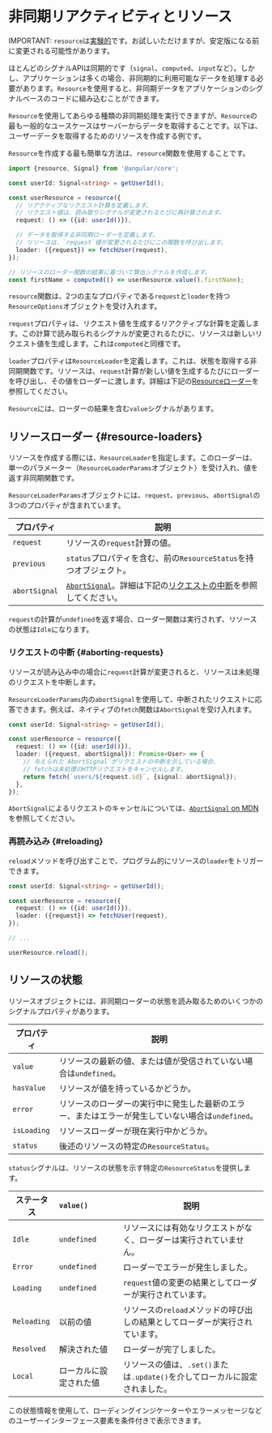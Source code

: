 # 非同期リアクティビティとリソース

IMPORTANT: `resource`は[実験的](reference/releases#experimental)です。お試しいただけますが、安定版になる前に変更される可能性があります。

ほとんどのシグナルAPIは同期的です（`signal`、`computed`、`input`など）。しかし、アプリケーションは多くの場合、非同期的に利用可能なデータを処理する必要があります。`Resource`を使用すると、非同期データをアプリケーションのシグナルベースのコードに組み込むことができます。

`Resource`を使用してあらゆる種類の非同期処理を実行できますが、`Resource`の最も一般的なユースケースはサーバーからデータを取得することです。以下は、ユーザーデータを取得するためのリソースを作成する例です。

`Resource`を作成する最も簡単な方法は、`resource`関数を使用することです。

```typescript
import {resource, Signal} from '@angular/core';

const userId: Signal<string> = getUserId();

const userResource = resource({
  // リアクティブなリクエスト計算を定義します。
  // リクエスト値は、読み取りシグナルが変更されるたびに再計算されます。
  request: () => ({id: userId()}),

  // データを取得する非同期ローダーを定義します。
  // リソースは、`request`値が変更されるたびにこの関数を呼び出します。
  loader: ({request}) => fetchUser(request),
});

// リソースのローダー関数の結果に基づいて算出シグナルを作成します。
const firstName = computed(() => userResource.value().firstName);
```

`resource`関数は、2つの主なプロパティである`request`と`loader`を持つ`ResourceOptions`オブジェクトを受け入れます。

`request`プロパティは、リクエスト値を生成するリアクティブな計算を定義します。この計算で読み取られるシグナルが変更されるたびに、リソースは新しいリクエスト値を生成します。これは`computed`と同様です。

`loader`プロパティは`ResourceLoader`を定義します。これは、状態を取得する非同期関数です。リソースは、`request`計算が新しい値を生成するたびにローダーを呼び出し、その値をローダーに渡します。詳細は下記の[Resourceローダー](#resource-loaders)を参照してください。

`Resource`には、ローダーの結果を含む`value`シグナルがあります。

## リソースローダー {#resource-loaders}

リソースを作成する際には、`ResourceLoader`を指定します。このローダーは、単一のパラメーター（`ResourceLoaderParams`オブジェクト）を受け入れ、値を返す非同期関数です。

`ResourceLoaderParams`オブジェクトには、`request`、`previous`、`abortSignal`の3つのプロパティが含まれています。

| プロパティ      | 説明                                                                                                                                      |
| ------------- | ------------------------------------------------------------------------------------------------------------------------------------------------ |
| `request`     | リソースの`request`計算の値。                                                                                               |
| `previous`    | `status`プロパティを含む、前の`ResourceStatus`を持つオブジェクト。                                                                    |
| `abortSignal` | [`AbortSignal`](https://developer.mozilla.org/en-US/docs/Web/API/AbortSignal)。詳細は下記の[リクエストの中断](#aborting-requests)を参照してください。 |


`request`の計算が`undefined`を返す場合、ローダー関数は実行されず、リソースの状態は`Idle`になります。

### リクエストの中断 {#aborting-requests}

リソースが読み込み中の場合に`request`計算が変更されると、リソースは未処理のリクエストを中断します。

`ResourceLoaderParams`内の`abortSignal`を使用して、中断されたリクエストに応答できます。例えば、ネイティブの`fetch`関数は`AbortSignal`を受け入れます。

```typescript
const userId: Signal<string> = getUserId();

const userResource = resource({
  request: () => ({id: userId()}),
  loader: ({request, abortSignal}): Promise<User> => {
    // 与えられた`AbortSignal`がリクエストの中断を示している場合、
    // fetchは未処理のHTTPリクエストをキャンセルします。
    return fetch(`users/${request.id}`, {signal: abortSignal});
  },
});
```

`AbortSignal`によるリクエストのキャンセルについては、[`AbortSignal` on MDN](https://developer.mozilla.org/en-US/docs/Web/API/AbortSignal)を参照してください。

### 再読み込み {#reloading}

`reload`メソッドを呼び出すことで、プログラム的にリソースの`loader`をトリガーできます。

```typescript
const userId: Signal<string> = getUserId();

const userResource = resource({
  request: () => ({id: userId()}),
  loader: ({request}) => fetchUser(request),
});

// ...

userResource.reload();
```

## リソースの状態

リソースオブジェクトには、非同期ローダーの状態を読み取るためのいくつかのシグナルプロパティがあります。

| プロパティ    | 説明                                                                                                     |
| ----------- | --------------------------------------------------------------------------------------------------------------- |
| `value`     | リソースの最新の値、または値が受信されていない場合は`undefined`。                            |
| `hasValue`  | リソースが値を持っているかどうか。                                                                               |
| `error`     | リソースのローダーの実行中に発生した最新のエラー、またはエラーが発生していない場合は`undefined`。 |
| `isLoading` | リソースローダーが現在実行中かどうか。                                                               |
| `status`    | 後述のリソースの特定の`ResourceStatus`。                                                   |

`status`シグナルは、リソースの状態を示す特定の`ResourceStatus`を提供します。

| ステータス      | `value()`         | 説明                                                                  |
| ----------- | :---------------- | ---------------------------------------------------------------------------- |
| `Idle`      | `undefined`       | リソースには有効なリクエストがなく、ローダーは実行されていません。                |
| `Error`     | `undefined`       | ローダーでエラーが発生しました。                                         |
| `Loading`   | `undefined`       | `request`値の変更の結果としてローダーが実行されています。           |
| `Reloading` | 以前の値    | リソースの`reload`メソッドの呼び出しの結果としてローダーが実行されています。 |
| `Resolved`  | 解決された値    | ローダーが完了しました。                                                    |
| `Local`     | ローカルに設定された値 | リソースの値は、`.set()`または`.update()`を介してローカルに設定されました。        |

この状態情報を使用して、ローディングインジケーターやエラーメッセージなどのユーザーインターフェース要素を条件付きで表示できます。
